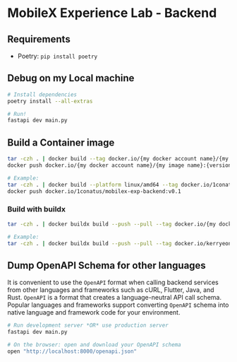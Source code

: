 # MobileX Experience Lab - Backend

## Requirements

- Poetry: `pip install poetry`

## Debug on my Local machine

```bash
# Install dependencies
poetry install --all-extras

# Run!
fastapi dev main.py
```

## Build a Container image

```bash
tar -czh . | docker build --tag docker.io/{my docker account name}/{my image name}:{version} -
docker push docker.io/{my docker account name}/{my image name}:{version}

# Example:
tar -czh . | docker build --platform linux/amd64 --tag docker.io/1conatus/mobilex-exp-backend:v0.1 -
docker push docker.io/1conatus/mobilex-exp-backend:v0.1
```

### Build with buildx

```bash
tar -czh . | docker buildx build --push --pull --tag docker.io/{my docker account name}/{my image name}:{version} -

# Example:
tar -czh . | docker buildx build --push --pull --tag docker.io/kerryeon/mobilex-exp-backend:v0.1 -
```

## Dump OpenAPI Schema for other languages

It is convenient to use the `OpenAPI` format when calling backend services from other languages and frameworks such as cURL, Flutter, Java, and Rust.
`OpenAPI` is a format that creates a language-neutral API call schema.
Popular languages and frameworks support converting `OpenAPI` schema into native language and framework code for your environment.

```bash
# Run development server *OR* use production server
fastapi dev main.py

# On the browser: open and download your OpenAPI schema
open "http://localhost:8000/openapi.json"
```
